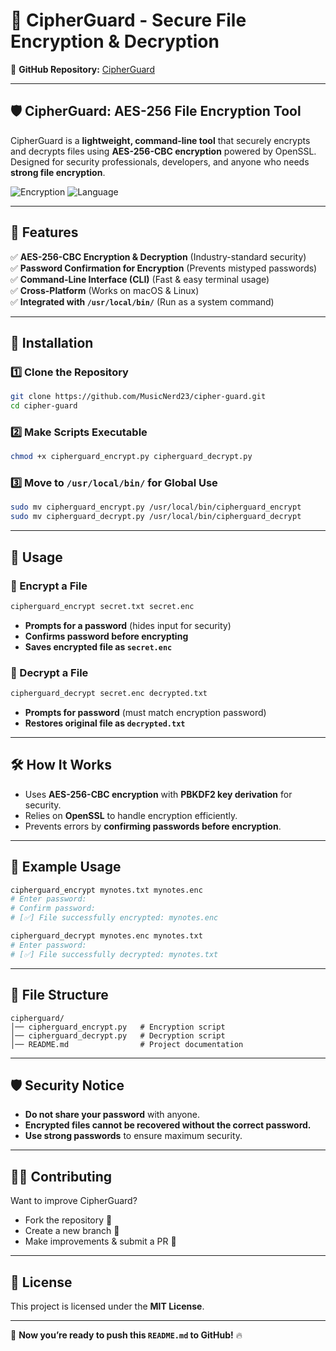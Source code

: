 # 🚀 CipherGuard - Secure File Encryption & Decryption
🔐 **GitHub Repository:** [CipherGuard](https://github.com/MusicNerd23/cipher-guard)

---

## 🛡 CipherGuard: AES-256 File Encryption Tool
CipherGuard is a **lightweight, command-line tool** that securely encrypts and decrypts files using **AES-256-CBC encryption** powered by OpenSSL. Designed for security professionals, developers, and anyone who needs **strong file encryption**.

![Encryption](https://img.shields.io/badge/Encryption-AES--256--CBC-blue) ![Language](https://img.shields.io/badge/Made%20with-Python-orange)

---

## 🚀 Features
✅ **AES-256-CBC Encryption & Decryption** (Industry-standard security)  
✅ **Password Confirmation for Encryption** (Prevents mistyped passwords)  
✅ **Command-Line Interface (CLI)** (Fast & easy terminal usage)  
✅ **Cross-Platform** (Works on macOS & Linux)  
✅ **Integrated with `/usr/local/bin/`** (Run as a system command)  

---

## 📌 Installation
### 1️⃣ Clone the Repository
```sh
git clone https://github.com/MusicNerd23/cipher-guard.git
cd cipher-guard
```

### 2️⃣ Make Scripts Executable
```sh
chmod +x cipherguard_encrypt.py cipherguard_decrypt.py
```

### 3️⃣ Move to `/usr/local/bin/` for Global Use
```sh
sudo mv cipherguard_encrypt.py /usr/local/bin/cipherguard_encrypt
sudo mv cipherguard_decrypt.py /usr/local/bin/cipherguard_decrypt
```

---

## 🚀 Usage
### 🔹 Encrypt a File
```sh
cipherguard_encrypt secret.txt secret.enc
```
- **Prompts for a password** (hides input for security)  
- **Confirms password before encrypting**  
- **Saves encrypted file as `secret.enc`**  

### 🔹 Decrypt a File
```sh
cipherguard_decrypt secret.enc decrypted.txt
```
- **Prompts for password** (must match encryption password)  
- **Restores original file as `decrypted.txt`**  

---

## 🛠 How It Works
- Uses **AES-256-CBC encryption** with **PBKDF2 key derivation** for security.  
- Relies on **OpenSSL** to handle encryption efficiently.  
- Prevents errors by **confirming passwords before encryption**.  

---

## 📌 Example Usage
```sh
cipherguard_encrypt mynotes.txt mynotes.enc
# Enter password:
# Confirm password:
# [✅] File successfully encrypted: mynotes.enc
```

```sh
cipherguard_decrypt mynotes.enc mynotes.txt
# Enter password:
# [✅] File successfully decrypted: mynotes.txt
```

---

## 📂 File Structure
```
cipherguard/
│── cipherguard_encrypt.py   # Encryption script
│── cipherguard_decrypt.py   # Decryption script
│── README.md                # Project documentation
```

---

## 🛡 Security Notice
- **Do not share your password** with anyone.  
- **Encrypted files cannot be recovered without the correct password.**  
- **Use strong passwords** to ensure maximum security.  

---

## 👨‍💻 Contributing
Want to improve CipherGuard?  
- Fork the repository 🍴  
- Create a new branch 🌱  
- Make improvements & submit a PR 🚀  

---

## 📜 License
This project is licensed under the **MIT License**.

---

🚀 **Now you’re ready to push this `README.md` to GitHub!** 🔥  